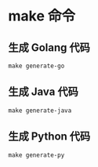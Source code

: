 # make 命令

## 生成 Golang 代码
```shell
make generate-go
```

## 生成 Java 代码
```shell
make generate-java
```

## 生成 Python 代码
```shell
make generate-py
```
